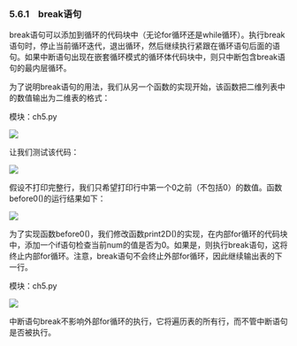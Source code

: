    

### 5.6.1　break语句

break语句可以添加到循环的代码块中（无论for循环还是while循环）。执行break语句时，停止当前循环迭代，退出循环，然后继续执行紧跟在循环语句后面的语句。如果中断语句出现在嵌套循环模式的循环体代码块中，则只中断包含break语句的最内层循环。

为了说明break语句的用法，我们从另一个函数的实现开始，该函数把二维列表中的数值输出为二维表的格式：

模块：ch5.py

![](0-Assets/Epubook/程序员编程语言经典合集（计算机科学丛书5册套装），javapython编程语言含经典教材龙书《编译原理》%20(Bruce%20Eckel%20%20Alfred%20V.%20Aho%20%20Monica%20S.%20Lam%20etc.)%20(Z-Library)/images/image08450.jpeg)

让我们测试该代码：

![](0-Assets/Epubook/程序员编程语言经典合集（计算机科学丛书5册套装），javapython编程语言含经典教材龙书《编译原理》%20(Bruce%20Eckel%20%20Alfred%20V.%20Aho%20%20Monica%20S.%20Lam%20etc.)%20(Z-Library)/images/image08451.jpeg)

假设不打印完整行，我们只希望打印行中第一个0之前（不包括0）的数值。函数before0()的运行结果如下：

![](0-Assets/Epubook/程序员编程语言经典合集（计算机科学丛书5册套装），javapython编程语言含经典教材龙书《编译原理》%20(Bruce%20Eckel%20%20Alfred%20V.%20Aho%20%20Monica%20S.%20Lam%20etc.)%20(Z-Library)/images/image08452.jpeg)

为了实现函数before0()，我们修改函数print2D()的实现，在内部for循环的代码块中，添加一个if语句检查当前num的值是否为0。如果是，则执行break语句，这将终止内部for循环。注意，break语句不会终止外部for循环，因此继续输出表的下一行。

模块：ch5.py

![](0-Assets/Epubook/程序员编程语言经典合集（计算机科学丛书5册套装），javapython编程语言含经典教材龙书《编译原理》%20(Bruce%20Eckel%20%20Alfred%20V.%20Aho%20%20Monica%20S.%20Lam%20etc.)%20(Z-Library)/images/image08453.jpeg)

中断语句break不影响外部for循环的执行，它将遍历表的所有行，而不管中断语句是否被执行。